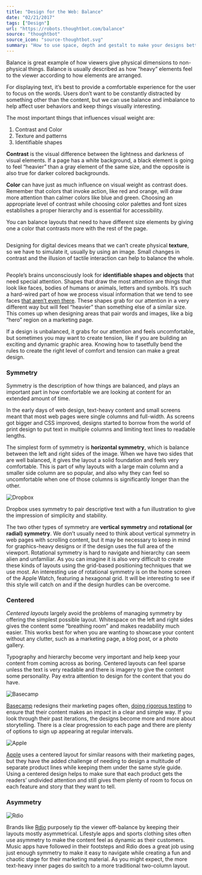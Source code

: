 ```yaml
---
title: "Design for the Web: Balance"
date: "02/21/2017"
tags: ["Design"]
url: "https://robots.thoughtbot.com/balance"
source: "thoughtbot"
source_icon: "source-thoughtbot.svg"
summary: "How to use space, depth and gestalt to make your designs better"
---
```


Balance is great example
of how viewers give physical dimensions
to non-physical things.
Balance is usually described
as how “heavy” elements feel to the viewer
according to how elements are arranged.

For displaying text,
it’s best to provide a comfortable experience
for the user to focus on the words.
Users don’t want to be constantly distracted
by something other than the content,
but we can use balance and imbalance
to help affect user behaviors
and keep things visually interesting.

The most important things
that influences visual weight are:

1. Contrast and Color
2. Texture and patterns
3. Identifiable shapes

<strong>Contrast</strong> is the visual difference
between the lightness and darkness
of visual elements.
If a page has a white background,
a black element
is going to feel “heavier”
than a gray element of the same size,
and the opposite is also true
for darker colored backgrounds.

<strong>Color</strong> can have just as much influence
on visual weight as contrast does.
Remember that colors
that invoke action,
like red and orange,
will draw more attention
than calmer colors
like blue and green.
Choosing an appropriate level of contrast
while choosing color palettes and font sizes
establishes a proper hierarchy
and is essential for accessibility.

You can balance layouts
that need to have different size elements
by giving one a color
that contrasts more
with the rest of the page.

<img src="https://images.thoughtbot.com/cp-design-for-the-web/x846AE53QsyOQlT4Sj6V_elements-balance-contrast.png" alt="">

Designing for digital devices
means that we can’t create physical <strong>texture</strong>,
so we have to simulate it,
usually by using an image.
Small changes in contrast
and the illusion of tactile interaction
can help to balance the whole.

<img src="https://images.thoughtbot.com/cp-design-for-the-web/cVVAh3CdQqqBRE08qLYm_elements-balance-texture.png" alt="">

People’s brains unconsciously look
for <strong>identifiable shapes and objects</strong>
that need special attention.
Shapes that draw the most attention
are things that look like faces,
bodies of humans or animals,
letters and symbols.
It’s such a hard-wired part
of how we process visual information
that we tend to see faces
<a href="https://en.wikipedia.org/wiki/Pareidolia">that aren’t even there</a>.
These shapes grab for our attention
in a very different way
but will feel “heavier”
than something else
of a similar size.
This comes up when designing
areas that pair words and images,
like a big “hero” region
on a marketing page.

If a design is unbalanced,
it grabs for our attention
and feels uncomfortable,
but sometimes you may want to create tension,
like if you are building
an exciting and dynamic graphic area.
Knowing how to tasetfully bend the rules
to create the right level of comfort
and tension can make a great design.

### Symmetry

Symmetry is the description
of how things are balanced,
and plays an important part
in how comfortable we are
looking at content
for an extended amount of time.

In the early days of web design,
text-heavy content and small screens
meant that most web pages
were single columns and full-width.
As screens got bigger
and CSS improved,
designs started to borrow
from the world of print design
to put text in multiple columns
and limiting text lines
to readable lengths.

The simplest form of symmetry
is <strong>horizontal symmetry</strong>,
which is balance between
the left and right sides
of the image.
When we have two sides
that are well balanced,
it gives the layout
a solid foundation
and feels very comfortable.
This is part of why
layouts with a large main column
and a smaller side column
are so popular,
and also why they can feel so uncomfortable
when one of those columns
is significantly longer
than the other.

<img src="https://images.thoughtbot.com/cp-design-for-the-web/TuaH387QKe1zxhvexzoc_elements-balance-dropbox.png" alt="Dropbox">

Dropbox uses symmetry
to pair descriptive text
with a fun illustration
to give the impression of simplicity
and stability.

The two other types of symmetry
are <strong>vertical symmetry</strong>
and <strong>rotational (or radial) symmetry</strong>.
We don’t usually need to think
about vertical symmetry
in web pages with scrolling content,
but it may be necessary to keep in mind
for graphics-heavy designs
or if the design uses the full area
of the viewport.
Rotational symmetry is hard to navigate
and hierarchy can seem alien
and unfamiliar.
As you can imagine it is also very difficult
to create these kinds of layouts
using the grid-based positioning techniques
that we use most.
An interesting use of rotational symmetry
is on the home screen
of the Apple Watch,
featuring a hexagonal grid.
It will be interesting to see
if this style will catch on
and if the design hurdles can be overcome.

### Centered

<em>Centered layouts</em> largely avoid the problems
of managing symmetry by offering
the simplest possible layout.
Whitespace on the left and right sides
gives the content some “breathing room”
and makes readability much easier.
This works best
for when you are wanting
to showcase your content
without any clutter,
such as a marketing page,
a blog post,
or a photo gallery.

Typography and hierarchy
become very important
and help keep your content
from coming across as boring.
Centered layouts can feel sparse
unless the text is very readable
and there is imagery
to give the content some personality.
Pay extra attention
to design for the content
that you do have.

<img src="https://images.thoughtbot.com/cp-design-for-the-web/hJIZfpQfi0IlLUD73tSQ_elements-balance-basecamp.png" alt="Basecamp">

<a href="http://basecamp.com">Basecamp</a> redesigns their marketing pages often,
<a href="https://signalvnoise.com/posts/2977">doing rigorous testing</a>
to ensure that their content
makes an impact
in a clear and simple way.
If you look through their past iterations,
the designs become
more and more about storytelling.
There is a clear progression
to each page
and there are plenty
of options to sign up
appearing at regular intervals.

<img src="https://images.thoughtbot.com/cp-design-for-the-web/pkKNr38xSVurvkSNIagS_elements-balance-apple.png" alt="Apple">

<a href="http://apple.com">Apple</a> uses a centered layout
for similar reasons
with their marketing pages,
but they have the added challenge
of needing to design a multitude
of separate product lines
while keeping them under the same style guide.
Using a centered design
helps to make sure that each product
gets the readers’ undivided attention
and still gives them plenty of room
to focus on each feature
and story that they want to tell.

### Asymmetry

<img src="https://images.thoughtbot.com/cp-design-for-the-web/GuT8M6JBS6OiUwXsGCzZ_elements-balance-rdio.png" alt="Rdio">

Brands like <a href="http://rdio.com">Rdio</a> purposely tip the viewer off-balance
by keeping their layouts mostly asymmetrical.
Lifestyle apps and sports clothing sites
often use asymmetry
to make the content feel as dynamic
as their customers.
Music apps have followed in their footsteps
and Rdio does a great job
using just enough symmetry
to make it easy to navigate
while creating a fun and chaotic stage
for their marketing material.
As you might expect,
the more text-heavy inner pages
do switch to a more traditional two-column layout.
